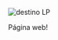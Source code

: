 

![destino LP](https://user-images.githubusercontent.com/107657763/176610411-aa82c696-69d7-43df-9754-e1cf32844def.png)



Página web!


